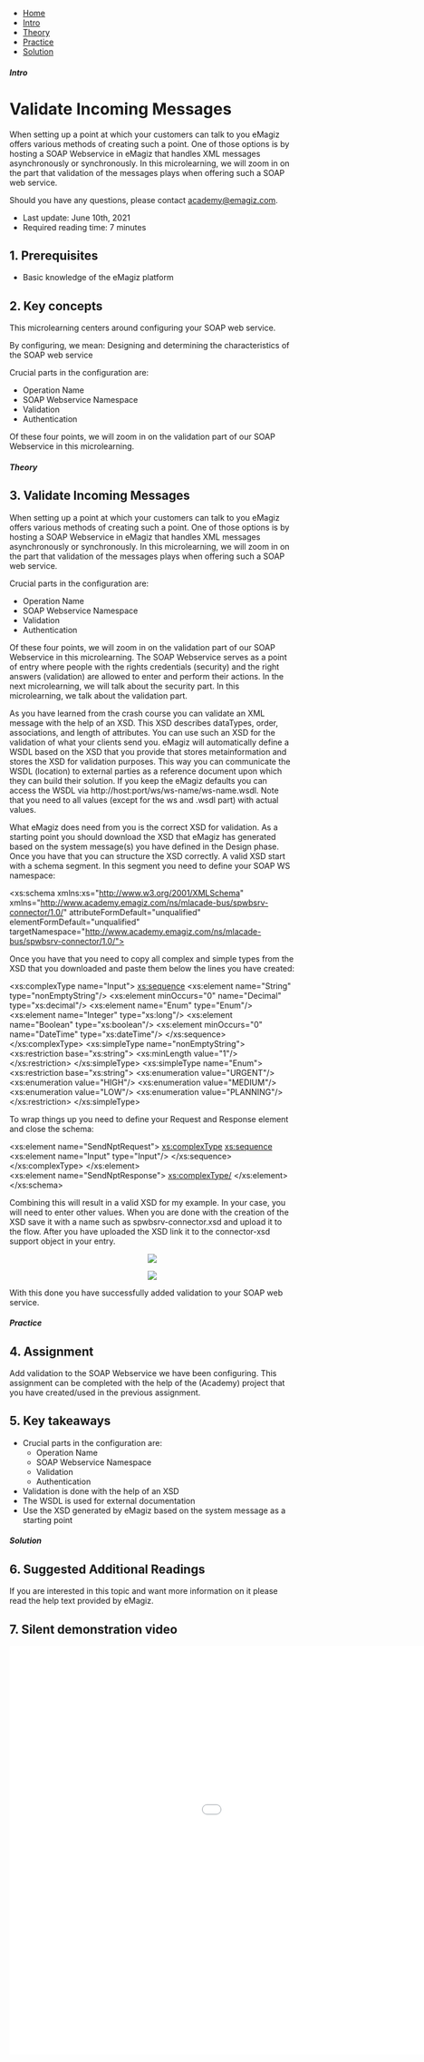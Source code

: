 <div class="ez-academy">
    <div class="ez-academy__body">
        <main class="micro-learning">
        <ul class="doc-nav">
            <li class="doc-nav__item"><a href="../../docs/microlearning/novice-soap-webservice-connectivity-index" class="doc-nav__link">Home</a></li>
            <li class="doc-nav__item"><a href="#intro" class="doc-nav__link">Intro</a></li>
            <li class="doc-nav__item"><a href="#theory" class="doc-nav__link">Theory</a></li>
            <li class="doc-nav__item"><a href="#practice" class="doc-nav__link">Practice</a></li>
            <li class="doc-nav__item"><a href="#solution" class="doc-nav__link">Solution</a></li>
        </ul>

<div class="doc">

##### Intro

# Validate Incoming Messages
 
When setting up a point at which your customers can talk to you eMagiz offers various methods of creating such a point. One of those options is by hosting a SOAP Webservice in eMagiz that handles XML messages asynchronously or synchronously. In this microlearning, we will zoom in on the part that validation of the messages plays when offering such a SOAP web service.

Should you have any questions, please contact academy@emagiz.com.

- Last update: June 10th, 2021
- Required reading time: 7 minutes

## 1. Prerequisites
- Basic knowledge of the eMagiz platform

## 2. Key concepts
This microlearning centers around configuring your SOAP web service.

By configuring, we mean: Designing and determining the characteristics of the SOAP web service

Crucial parts in the configuration are:
- Operation Name
- SOAP Webservice Namespace
- Validation
- Authentication

Of these four points, we will zoom in on the validation part of our SOAP Webservice in this microlearning.

##### Theory
  
## 3. Validate Incoming Messages

When setting up a point at which your customers can talk to you eMagiz offers various methods of creating such a point. One of those options is by hosting a SOAP Webservice in eMagiz that handles XML messages asynchronously or synchronously. In this microlearning, we will zoom in on the part that validation of the messages plays when offering such a SOAP web service.

Crucial parts in the configuration are:
- Operation Name
- SOAP Webservice Namespace
- Validation
- Authentication

Of these four points, we will zoom in on the validation part of our SOAP Webservice in this microlearning. The SOAP Webservice serves as a point of entry where people with the rights credentials (security) and the right answers (validation) are allowed to enter and perform their actions. In the next microlearning, we will talk about the security part. In this microlearning, we talk about the validation part.

As you have learned from the crash course you can validate an XML message with the help of an XSD. This XSD describes dataTypes, order, associations, and length of attributes. You can use such an XSD for the validation of what your clients send you. eMagiz will automatically define a WSDL based on the XSD that you provide that stores metainformation and stores the XSD for validation purposes. This way you can communicate the WSDL (location) to external parties as a reference document upon which they can build their solution. If you keep the eMagiz defaults you can access the WSDL via http://host:port/ws/ws-name/ws-name.wsdl. Note that you need to all values (except for the ws and .wsdl part) with actual values.

What eMagiz does need from you is the correct XSD for validation. As a starting point you should download the XSD that eMagiz has generated based on the system message(s) you have defined in the Design phase. Once you have that you can structure the XSD correctly. A valid XSD start with a schema segment. In this segment you need to define your SOAP WS namespace:

<?xml version="1.0" encoding="UTF-8" standalone="yes"?>
<xs:schema xmlns:xs="http://www.w3.org/2001/XMLSchema"
    xmlns="http://www.academy.emagiz.com/ns/mlacade-bus/spwbsrv-connector/1.0/"
    attributeFormDefault="unqualified" elementFormDefault="unqualified"
    targetNamespace="http://www.academy.emagiz.com/ns/mlacade-bus/spwbsrv-connector/1.0/">

Once you have that you need to copy all complex and simple types from the XSD that you downloaded and paste them below the lines you have created:

<xs:complexType name="Input">
        <xs:sequence>
            <xs:element name="String" type="nonEmptyString"/>
            <xs:element minOccurs="0" name="Decimal" type="xs:decimal"/>
            <xs:element name="Enum" type="Enum"/>
            <xs:element name="Integer" type="xs:long"/>
            <xs:element name="Boolean" type="xs:boolean"/>
            <xs:element minOccurs="0" name="DateTime" type="xs:dateTime"/>
        </xs:sequence>
    </xs:complexType>
    <xs:simpleType name="nonEmptyString">
        <xs:restriction base="xs:string">
            <xs:minLength value="1"/>
        </xs:restriction>
    </xs:simpleType>
    <xs:simpleType name="Enum">
        <xs:restriction base="xs:string">
            <xs:enumeration value="URGENT"/>
            <xs:enumeration value="HIGH"/>
            <xs:enumeration value="MEDIUM"/>
            <xs:enumeration value="LOW"/>
            <xs:enumeration value="PLANNING"/>
        </xs:restriction>
    </xs:simpleType>

To wrap things up you need to define your Request and Response element and close the schema:

<xs:element name="SendNptRequest">
        <xs:complexType>
            <xs:sequence>
                <xs:element name="Input" type="Input"/>
            </xs:sequence>
        </xs:complexType>
    </xs:element>   
    <xs:element name="SendNptResponse">
        <xs:complexType/>
    </xs:element>
    </xs:schema>

Combining this will result in a valid XSD for my example. In your case, you will need to enter other values. When you are done with the creation of the XSD save it with a name such as spwbsrv-connector.xsd and upload it to the flow. After you have uploaded the XSD link it to the connector-xsd support object in your entry.

<p align="center"><img src="../../img/microlearning/novice-soap-webservice-connectivity-validate-incoming-messages--uploaded-file.png"></p>

<p align="center"><img src="../../img/microlearning/novice-soap-webservice-connectivity-validate-incoming-messages--file-linked-to-xsd-component.png"></p>

With this done you have successfully added validation to your SOAP web service.

##### Practice

## 4. Assignment

Add validation to the SOAP Webservice we have been configuring.
This assignment can be completed with the help of the (Academy) project that you have created/used in the previous assignment.

## 5. Key takeaways

- Crucial parts in the configuration are:
    - Operation Name
    - SOAP Webservice Namespace
    - Validation
    - Authentication
- Validation is done with the help of an XSD
- The WSDL is used for external documentation
- Use the XSD generated by eMagiz based on the system message as a starting point

##### Solution

## 6. Suggested Additional Readings

If you are interested in this topic and want more information on it please read the help text provided by eMagiz.

## 7. Silent demonstration video

<iframe width="1280" height="720" src="../../vid/microlearning/novice-soap-webservice-connectivity-validate-incoming-messages.mp4" frameborder="0" allow="accelerometer; autoplay; clipboard-write; encrypted-media; gyroscope; picture-in-picture" allowfullscreen></iframe>

</div>
</main>
</div>
</div>
